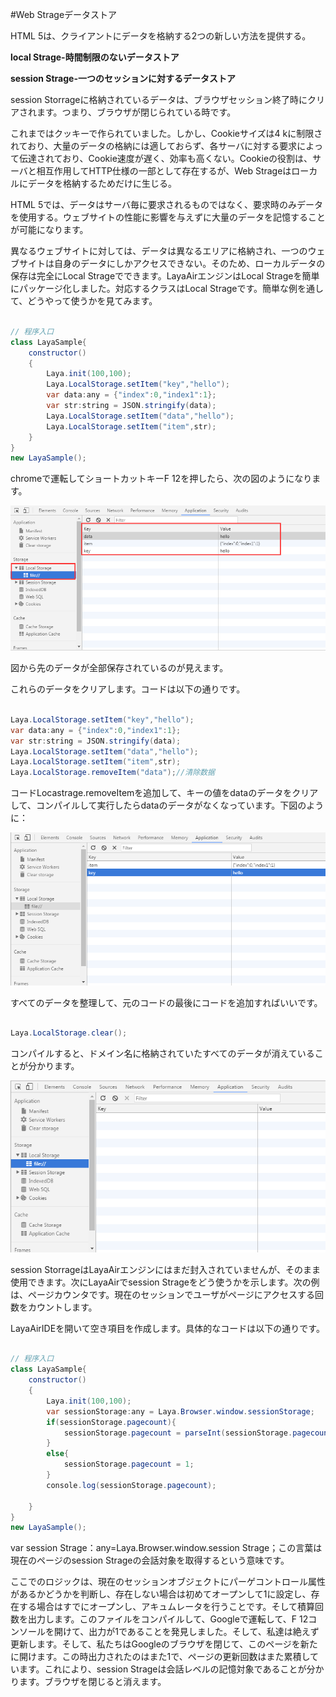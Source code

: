 #Web Strageデータストア

HTML 5は、クライアントにデータを格納する2つの新しい方法を提供する。

**local Strage-時間制限のないデータストア**

**session Strage-一つのセッションに対するデータストア**

session Storrageに格納されているデータは、ブラウザセッション終了時にクリアされます。つまり、ブラウザが閉じられている時です。

これまではクッキーで作られていました。しかし、Cookieサイズは4 kに制限されており、大量のデータの格納には適しておらず、各サーバに対する要求によって伝達されており、Cookie速度が遅く、効率も高くない。Cookieの役割は、サーバと相互作用してHTTP仕様の一部として存在するが、Web Strageはローカルにデータを格納するためだけに生じる。

HTML 5では、データはサーバ毎に要求されるものではなく、要求時のみデータを使用する。ウェブサイトの性能に影響を与えずに大量のデータを記憶することが可能になります。

異なるウェブサイトに対しては、データは異なるエリアに格納され、一つのウェブサイトは自身のデータにしかアクセスできない。そのため、ローカルデータの保存は完全にLocal Strageでできます。LayaAirエンジンはLocal Strageを簡単にパッケージ化しました。対応するクラスはLocal Strageです。簡単な例を通して、どうやって使うかを見てみます。


```java

// 程序入口
class LayaSample{
    constructor()
    {
        Laya.init(100,100);
        Laya.LocalStorage.setItem("key","hello");
        var data:any = {"index":0,"index1":1};
        var str:string = JSON.stringify(data);
        Laya.LocalStorage.setItem("data","hello");
        Laya.LocalStorage.setItem("item",str);
    }
}
new LayaSample();
```


chromeで運転してショートカットキーF 12を押したら、次の図のようになります。

![1](img/1.png)<br/>

図から先のデータが全部保存されているのが見えます。

これらのデータをクリアします。コードは以下の通りです。


```java

Laya.LocalStorage.setItem("key","hello");
var data:any = {"index":0,"index1":1};
var str:string = JSON.stringify(data);
Laya.LocalStorage.setItem("data","hello");
Laya.LocalStorage.setItem("item",str);
Laya.LocalStorage.removeItem("data");//清除数据
```


コードLocastrage.removeItemを追加して、キーの値をdataのデータをクリアして、コンパイルして実行したらdataのデータがなくなっています。下図のように：

![2](img/2.png)<br/>

すべてのデータを整理して、元のコードの最後にコードを追加すればいいです。


```java

Laya.LocalStorage.clear();
```


コンパイルすると、ドメイン名に格納されていたすべてのデータが消えていることが分かります。

![3](img/3.png)<br/>

session StorrageはLayaAirエンジンにはまだ封入されていませんが、そのまま使用できます。次にLayaAirでsession Strageをどう使うかを示します。次の例は、ページカウンタです。現在のセッションでユーザがページにアクセスする回数をカウントします。

LayaAirIDEを開いて空き項目を作成します。具体的なコードは以下の通りです。


```java

// 程序入口
class LayaSample{
    constructor()
    {
        Laya.init(100,100);
        var sessionStorage:any = Laya.Browser.window.sessionStorage;
        if(sessionStorage.pagecount){
            sessionStorage.pagecount = parseInt(sessionStorage.pagecount)+1;
        }
        else{
            sessionStorage.pagecount = 1;
        }
        console.log(sessionStorage.pagecount);
        
    }
}
new LayaSample();
```


var session Strage：any=Laya.Browser.window.session Strage；この言葉は現在のページのsession Strageの会話対象を取得するという意味です。



ここでのロジックは、現在のセッションオブジェクトにパーゲコントロール属性があるかどうかを判断し、存在しない場合は初めてオープンして1に設定し、存在する場合はすでにオープンし、アキュムレータを行うことです。そして積算回数を出力します。このファイルをコンパイルして、Googleで運転して、F 12コンソールを開けて、出力が1であることを発見しました。そして、私達は絶えず更新します。そして、私たちはGoogleのブラウザを閉じて、このページを新たに開けます。この時出力されたのはまた1で、ページの更新回数はまた累積しています。これにより、session Strageは会話レベルの記憶対象であることが分かります。ブラウザを閉じると消えます。